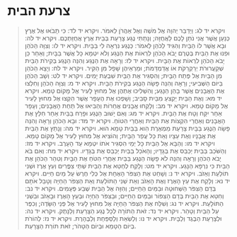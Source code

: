 # צרעת הבית

> ויקרא יד לג: וַיְדַבֵּר יְהוָה אֶל מֹשֶׁה וְאֶל אַהֲרֹן לֵאמֹר.
> ויקרא יד לד: כִּי תָבֹאוּ אֶל אֶרֶץ כְּנַעַן אֲשֶׁר אֲנִי נֹתֵן לָכֶם לַאֲחֻזָּה; וְנָתַתִּי נֶגַע צָרַעַת בְּבֵית אֶרֶץ אֲחֻזַּתְכֶם.
> ויקרא יד לה: וּבָא אֲשֶׁר לוֹ הַבַּיִת וְהִגִּיד לַכֹּהֵן לֵאמֹר:  כְּנֶגַע נִרְאָה לִי בַּבָּיִת.
> ויקרא יד לו: וְצִוָּה הַכֹּהֵן וּפִנּוּ אֶת הַבַּיִת בְּטֶרֶם יָבֹא הַכֹּהֵן לִרְאוֹת אֶת הַנֶּגַע וְלֹא יִטְמָא כָּל אֲשֶׁר בַּבָּיִת; וְאַחַר כֵּן יָבֹא הַכֹּהֵן לִרְאוֹת אֶת הַבָּיִת.
> ויקרא יד לז: וְרָאָה אֶת הַנֶּגַע וְהִנֵּה הַנֶּגַע בְּקִירֹת הַבַּיִת שְׁקַעֲרוּרֹת יְרַקְרַקֹּת אוֹ אֲדַמְדַּמֹּת; וּמַרְאֵיהֶן שָׁפָל מִן הַקִּיר.
> ויקרא יד לח: וְיָצָא הַכֹּהֵן מִן הַבַּיִת אֶל פֶּתַח הַבָּיִת; וְהִסְגִּיר אֶת הַבַּיִת שִׁבְעַת יָמִים.
> ויקרא יד לט: וְשָׁב הַכֹּהֵן בַּיּוֹם הַשְּׁבִיעִי; וְרָאָה וְהִנֵּה פָּשָׂה הַנֶּגַע בְּקִירֹת הַבָּיִת.
> ויקרא יד מ: וְצִוָּה הַכֹּהֵן וְחִלְּצוּ אֶת הָאֲבָנִים אֲשֶׁר בָּהֵן הַנָּגַע; וְהִשְׁלִיכוּ אֶתְהֶן אֶל מִחוּץ לָעִיר אֶל מָקוֹם טָמֵא.
> ויקרא יד מא: וְאֶת הַבַּיִת יַקְצִעַ מִבַּיִת סָבִיב; וְשָׁפְכוּ אֶת הֶעָפָר אֲשֶׁר הִקְצוּ אֶל מִחוּץ לָעִיר אֶל מָקוֹם טָמֵא.
> ויקרא יד מב: וְלָקְחוּ אֲבָנִים אֲחֵרוֹת וְהֵבִיאוּ אֶל תַּחַת הָאֲבָנִים; וְעָפָר אַחֵר יִקַּח וְטָח אֶת הַבָּיִת.
> ויקרא יד מג: וְאִם יָשׁוּב הַנֶּגַע וּפָרַח בַּבַּיִת אַחַר חִלֵּץ אֶת הָאֲבָנִים וְאַחֲרֵי הִקְצוֹת אֶת הַבַּיִת וְאַחֲרֵי הִטּוֹחַ.
> ויקרא יד מד: וּבָא הַכֹּהֵן וְרָאָה וְהִנֵּה פָּשָׂה הַנֶּגַע בַּבָּיִת צָרַעַת מַמְאֶרֶת הִוא בַּבַּיִת טָמֵא הוּא.
> ויקרא יד מה: וְנָתַץ אֶת הַבַּיִת אֶת אֲבָנָיו וְאֶת עֵצָיו וְאֵת כָּל עֲפַר הַבָּיִת; וְהוֹצִיא אֶל מִחוּץ לָעִיר אֶל מָקוֹם טָמֵא.
> ויקרא יד מו: וְהַבָּא אֶל הַבַּיִת כָּל יְמֵי הִסְגִּיר אֹתוֹ יִטְמָא עַד הָעָרֶב.
> ויקרא יד מז: וְהַשֹּׁכֵב בַּבַּיִת יְכַבֵּס אֶת בְּגָדָיו; וְהָאֹכֵל בַּבַּיִת יְכַבֵּס אֶת בְּגָדָיו.
> ויקרא יד מח: וְאִם בֹּא יָבֹא הַכֹּהֵן וְרָאָה וְהִנֵּה לֹא פָשָׂה הַנֶּגַע בַּבַּיִת אַחֲרֵי הִטֹּחַ אֶת הַבָּיִת וְטִהַר הַכֹּהֵן אֶת הַבַּיִת כִּי נִרְפָּא הַנָּגַע.
> ויקרא יד מט: וְלָקַח לְחַטֵּא אֶת הַבַּיִת שְׁתֵּי צִפֳּרִים וְעֵץ אֶרֶז וּשְׁנִי תוֹלַעַת וְאֵזֹב.
> ויקרא יד נ: וְשָׁחַט אֶת הַצִּפֹּר הָאֶחָת אֶל כְּלִי חֶרֶשׂ עַל מַיִם חַיִּים.
> ויקרא יד נא: וְלָקַח אֶת עֵץ הָאֶרֶז וְאֶת הָאֵזֹב וְאֵת שְׁנִי הַתּוֹלַעַת וְאֵת הַצִּפֹּר הַחַיָּה וְטָבַל אֹתָם בְּדַם הַצִּפֹּר הַשְּׁחוּטָה וּבַמַּיִם הַחַיִּים; וְהִזָּה אֶל הַבַּיִת שֶׁבַע פְּעָמִים.
> ויקרא יד נב: וְחִטֵּא אֶת הַבַּיִת בְּדַם הַצִּפּוֹר וּבַמַּיִם הַחַיִּים; וּבַצִּפֹּר הַחַיָּה וּבְעֵץ הָאֶרֶז וּבָאֵזֹב וּבִשְׁנִי הַתּוֹלָעַת.
> ויקרא יד נג: וְשִׁלַּח אֶת הַצִּפֹּר הַחַיָּה אֶל מִחוּץ לָעִיר אֶל פְּנֵי הַשָּׂדֶה; וְכִפֶּר עַל הַבַּיִת וְטָהֵר.
> ויקרא יד נד: זֹאת הַתּוֹרָה לְכָל נֶגַע הַצָּרַעַת וְלַנָּתֶק.
> ויקרא יד נה: וּלְצָרַעַת הַבֶּגֶד וְלַבָּיִת.
> ויקרא יד נו: וְלַשְׂאֵת וְלַסַּפַּחַת וְלַבֶּהָרֶת.
> ויקרא יד נז: לְהוֹרֹת בְּיוֹם הַטָּמֵא וּבְיוֹם הַטָּהֹר; זֹאת תּוֹרַת הַצָּרָעַת. 
 

